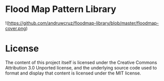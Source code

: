 # Flood Map Pattern Library

!(https://github.com/andruwcruz/floodmap-library/blob/master/floodmap-cover.png)


# License
The content of this project itself is licensed under the Creative Commons Attribution 3.0 Unported license, and the underlying source code used to format and display that content is licensed under the MIT license.
